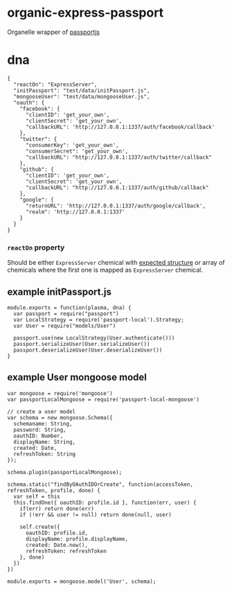 # organic-express-passport

Organelle wrapper of [passportjs](https://github.com/jaredhanson/passport)

# dna

    {
      "reactOn": "ExpressServer",
      "initPassport": "test/data/initPassport.js",
      "mongooseUser": "test/data/mongooseUser.js",
      "oauth": {
        "facebook": {
          "clientID": 'get_your_own',
          "clientSecret": 'get_your_own',
          "callbackURL": 'http://127.0.0.1:1337/auth/facebook/callback'
        },
        "twitter": {
          "consumerKey": 'get_your_own',
          "consumerSecret": 'get_your_own',
          "callbackURL": "http://127.0.0.1:1337/auth/twitter/callback"
        },
        "github": {
          "clientID": 'get_your_own',
          "clientSecret": 'get_your_own',
          "callbackURL": "http://127.0.0.1:1337/auth/github/callback"
        },
        "google": {
          "returnURL": 'http://127.0.0.1:1337/auth/google/callback',
          "realm": 'http://127.0.0.1:1337'
        }
      }
    }

### `reactOn` property

Should be either `ExpressServer` chemical with [expected structure](https://github.com/outbounder/organic-express-server#emitready-chemical) or array of chemicals where the first one is mapped as `ExpressServer` chemical.

## example initPassport.js

    module.exports = function(plasma, dna) {
      var passport = require("passport")
      var LocalStrategy = require('passport-local').Strategy;
      var User = require("models/User")

      passport.use(new LocalStrategy(User.authenticate()))
      passport.serializeUser(User.serializeUser())
      passport.deserializeUser(User.deserializeUser())
    }

## example User mongoose model

    var mongoose = require('mongoose')
    var passportLocalMongoose = require('passport-local-mongoose')

    // create a user model
    var schema = new mongoose.Schema({
      schemaname: String,
      password: String,
      oauthID: Number,
      displayName: String,
      created: Date,
      refreshToken: String
    });

    schema.plugin(passportLocalMongoose);

    schema.static("findByOAuthIDOrCreate", function(accessToken, refreshToken, profile, done) {
      var self = this
      this.findOne({ oauthID: profile.id }, function(err, user) {
        if(err) return done(err)
        if (!err && user != null) return done(null, user)
        
        self.create({
          oauthID: profile.id,
          displayName: profile.displayName,
          created: Date.now(),
          refreshToken: refreshToken
        }, done)
      })
    })

    module.exports = mongoose.model('User', schema);
